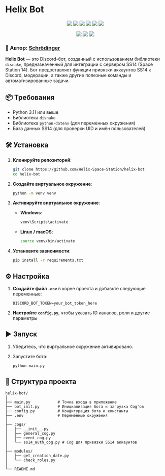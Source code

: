 # Helix Bot

<p align="center">
  <img src="https://img.shields.io/badge/Python-3.11%2B-blue?logo=python&logoColor=white">
  <img src="https://img.shields.io/badge/disnake-Library-5865F2?logo=discord&logoColor=white">
  <img src="https://img.shields.io/badge/python--dotenv-Environment-orange">
  <img src="https://img.shields.io/badge/requests-HTTP%20Client-005571">
  <img src="https://img.shields.io/badge/SS14-Integration-yellowgreen">
  <img src="https://img.shields.io/badge/psycopg2-PostgreSQL-336791">
</p>

<p align="center">
  <img src="https://img.shields.io/github/license/Helix-Space-Station/helix-bot">
  <img src="https://img.shields.io/github/last-commit/Helix-Space-Station/helix-bot">
  <img src="https://img.shields.io/github/languages/top/Helix-Space-Station/helix-bot">
</p>

### 👤 Автор: [Schrödinger](https://github.com/Schrodinger71)

**Helix Bot** — это Discord-бот, созданный с использованием библиотеки `disnake`, предназначенный для интеграции с сервером SS14 (Space Station 14). Бот предоставляет функции привязки аккаунтов SS14 к Discord, модерации, а также другие полезные команды и автоматизированные задачи.


## 📦 Требования

- Python 3.11 или выше
- Библиотека `disnake`
- Библиотека `python-dotenv` (для переменных окружения)
- База данных SS14 (для проверки UID и имён пользователей)


## 🛠️ Установка

1. **Клонируйте репозиторий**:

    ```bash
    git clone https://github.com/Helix-Space-Station/helix-bot
    cd helix-bot
    ```

2. **Создайте виртуальное окружение**:

    ```bash
    python -m venv venv
    ```

3. **Активируйте виртуальное окружение**:

    - **Windows**:
      ```bash
      venv\Scripts\activate
      ```
    - **Linux / macOS**:
      ```bash
      source venv/bin/activate
      ```

4. **Установите зависимости**:

    ```bash
    pip install -r requirements.txt
    ```

## ⚙️ Настройка

1. **Создайте файл `.env`** в корне проекта и добавьте следующие переменные:

    ```env
    DISCORD_BOT_TOKEN=your_bot_token_here
    ```

2. **Настройте `config.py`**, чтобы указать ID каналов, роли и другие параметры

## ▶️ Запуск

1. Убедитесь, что виртуальное окружение активировано.
2. Запустите бота:

    ```bash
    python main.py
    ```


## 📁 Структура проекта

```
helix-bot/
│
├── main.py            # Точка входа в приложение
├── bot_init.py        # Инициализация бота и загрузка Cog'ов
├── config.py          # Конфигурация бота и константы
├── .env               # Переменные окружения
│
├── cogs/
│   ├── __init__.py
│   ├── general_cog.py
│   ├── event_cog.py
│   └── ss14_auth_cog.py # Cog для привязки SS14 аккаунтов
│
├── modules/
│   ├── get_creation_date.py
│   └── check_roles.py
│
└── README.md
```
